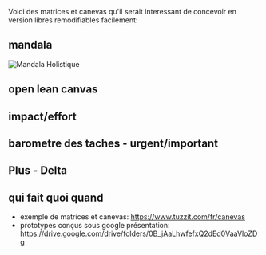 Voici des matrices et canevas qu'il serait interessant de concevoir en version libres remodifiables facilement:

## mandala

![Mandala Holistique]({{https://permaculturelle.files.wordpress.com/2011/09/dscf45801.jpg}})

## open lean canvas
## impact/effort
## barometre des taches - urgent/important
## Plus - Delta
## qui fait quoi quand


- exemple de matrices et canevas: https://www.tuzzit.com/fr/canevas
- prototypes conçus sous google présentation: https://drive.google.com/drive/folders/0B_jAaLhwfefxQ2dEd0VaaVloZDg
